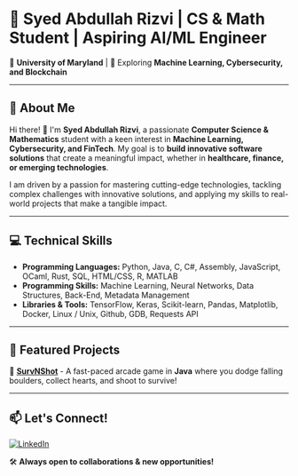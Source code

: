 # 🚀 Syed Abdullah Rizvi | CS & Math Student | Aspiring AI/ML Engineer  
📍 **University of Maryland** | 🔎 Exploring **Machine Learning, Cybersecurity, and Blockchain**  

---

## 🌟 About Me  
Hi there! 👋 I'm **Syed Abdullah Rizvi**, a passionate **Computer Science & Mathematics** student with a keen interest in **Machine Learning, Cybersecurity, and FinTech**. My goal is to **build innovative software solutions** that create a meaningful impact, whether in **healthcare, finance, or emerging technologies**.  

I am driven by a passion for mastering cutting-edge technologies, tackling complex challenges with innovative solutions, and applying my skills to real-world projects that make a tangible impact.  

---

## 💻 Technical Skills  
- **Programming Languages:** Python, Java, C, C#, Assembly, JavaScript, OCaml, Rust, SQL, HTML/CSS, R, MATLAB  
- **Programming Skills:** Machine Learning, Neural Networks, Data Structures, Back-End, Metadata Management 
- **Libraries & Tools:** TensorFlow, Keras, Scikit-learn, Pandas, Matplotlib, Docker, Linux / Unix, Github, GDB, Requests API 

---

## 📌 Featured Projects  
🔹 **[SurvNShot](https://github.com/your-repo)** - A fast-paced arcade game in **Java** where you dodge falling boulders, collect hearts, and shoot to survive! 

---

## 📫 Let's Connect!  
[![LinkedIn](https://img.shields.io/badge/LinkedIn-%230077B5.svg?style=for-the-badge&logo=linkedin&logoColor=white)](https://www.linkedin.com/in/syed-abdullah-rizvi/)  

🛠 **Always open to collaborations & new opportunities!**

<!---
SyedAbdullahRizvi/SyedAbdullahRizvi is a ✨ special ✨ repository because its `README.md` (this file) appears on your GitHub profile.
You can click the Preview link to take a look at your changes.
--->
